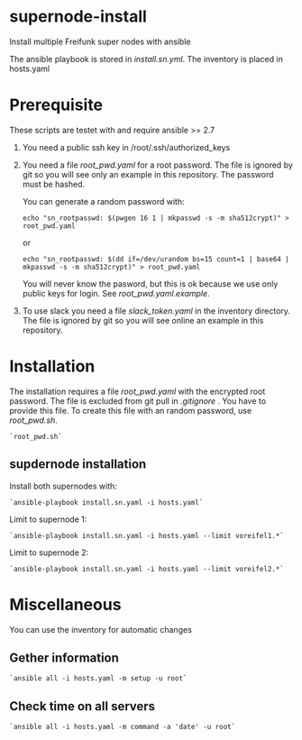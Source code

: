 # supernode-install
Install multiple Freifunk super nodes with ansible

The ansible playbook is stored in *install.sn.yml*. The inventory is placed in hosts.yaml

# Prerequisite

These scripts are testet with and require ansible >= 2.7

 1. You need a public ssh key in /root/.ssh/authorized_keys
 2. You need a file *root_pwd.yaml* for a root password.  The file is ignored by git so you will see only an example in this repository. The password must be hashed.

    You can generate a random password with:

    `echo "sn_rootpasswd: $(pwgen 16 1 | mkpasswd -s -m sha512crypt)" > root_pwd.yaml`

    or

    `echo "sn_rootpasswd: $(dd if=/dev/urandom bs=15 count=1 | base64 | mkpasswd -s -m sha512crypt)" > root_pwd.yaml`

    You will never know the pasword, but this is ok because we use only public keys for login.
    See *root_pwd.yaml.example*. 
 
 3. To use slack you need a file *slack_token.yaml* in the inventory directory.
    The file is ignored by git so you will see online an example in this repository.
 

# Installation

The  installation requires a file *root_pwd.yaml* with the encrypted root password. The file is excluded from git pull in *.gitignore* . You have to provide this file. To create this file with an random password, use *root_pwd.sh*.

    `root_pwd.sh`


## supdernode installation
Install both supernodes with:

    `ansible-playbook install.sn.yaml -i hosts.yaml`
    
Limit to supernode 1:

    `ansible-playbook install.sn.yaml -i hosts.yaml --limit voreifel1.*`

Limit to supernode 2:

    `ansible-playbook install.sn.yaml -i hosts.yaml --limit voreifel2.*`

# Miscellaneous

You can use the inventory for automatic changes

## Gether information

    `ansible all -i hosts.yaml -m setup -u root`

## Check time on all servers

    `ansible all -i hosts.yaml -m command -a 'date' -u root`
